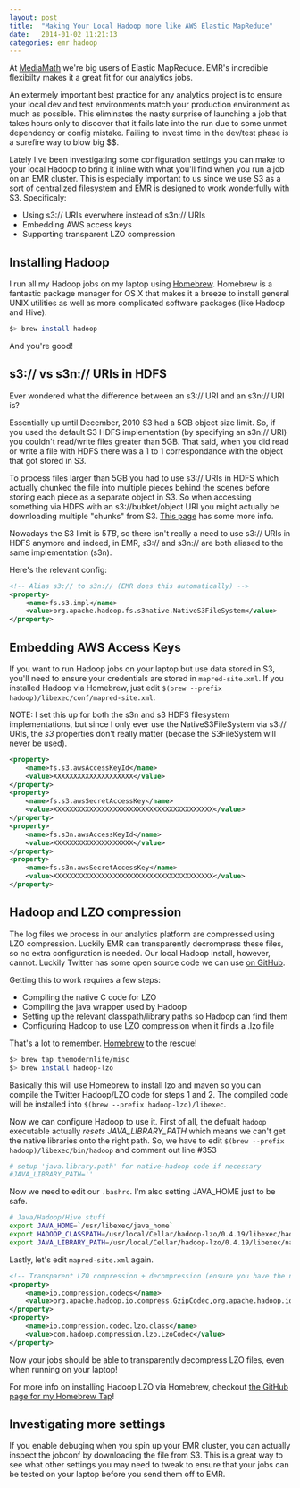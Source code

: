 ```yaml
---
layout: post
title:  "Making Your Local Hadoop more like AWS Elastic MapReduce"
date:   2014-01-02 11:21:13
categories: emr hadoop
---
```


At [MediaMath][mediamath] we're big users of Elastic MapReduce.  EMR's incredible flexibilty makes it a great fit for our analytics jobs.

An extermely important best practice for any analytics project is to ensure your local dev and test environments match your production environment as much as possible.  This eliminates the nasty surprise of launching a job that takes hours only to disocver that it fails late into the run due to some unmet dependency or config mistake.  Failing to invest time in the dev/test phase is a surefire way to blow big $$.

Lately I've been investigating some configuration settings you can make to your local Hadoop to bring it inline with what you'll find when you run a job on an EMR cluster.  This is especially important to us since we use S3 as a sort of centralized filesystem and EMR is designed to work wonderfully with S3.  Specificaly:

- Using s3:// URIs everwhere instead of s3n:// URIs
- Embedding AWS access keys
- Supporting transparent LZO compression


Installing Hadoop
-----------------

I run all my Hadoop jobs on my laptop using [Homebrew][homebrew].  Homebrew is a fantastic package manager for OS X that makes it a breeze to install general UNIX utilities as well as more complicated software packages (like Hadoop and Hive).

```bash
$> brew install hadoop
```

And you're good!


s3:// vs s3n:// URIs in HDFS
----------------------------

Ever wondered what the difference between an s3:// URI and an s3n:// URI is?  

Essentially up until December, 2010 S3 had a 5GB object size limit.  So, if you used the default S3 HDFS implementation (by specifying an s3n:// URI) you couldn't read/write files greater than 5GB.  That said, when you did read or write a file with HDFS there was a 1 to 1 correspondance with the object that got stored in S3.  

To process files larger than 5GB you had to use s3:// URIs in HDFS which actually chunked the file into multiple pieces behind the scenes before storing each piece as a separate object in S3.  So when accessing something via HDFS with an s3://bubket/object URI you might actually be downloading multiple "chunks" from S3.  [This page](http://wiki.apache.org/hadoop/AmazonS3) has some more info.

Nowadays the S3 limit is 5*TB*, so there isn't really a need to use s3:// URIs in HDFS anymore and indeed, in EMR, s3:// and s3n:// are both aliased to the same implementation (s3n).

Here's the relevant config:

```xml
<!-- Alias s3:// to s3n:// (EMR does this automatically) -->
<property>
    <name>fs.s3.impl</name>
    <value>org.apache.hadoop.fs.s3native.NativeS3FileSystem</value>
</property>
```


Embedding AWS Access Keys
---------------

If you want to run Hadoop jobs on your laptop but use data stored in S3, you'll need to ensure your credentials are stored in `mapred-site.xml`.  If you installed Hadoop via Homebrew, just edit `$(brew --prefix hadoop)/libexec/conf/mapred-site.xml`.  

NOTE: I set this up for both the s3n and s3 HDFS filesystem implementations, but since I only ever use the NativeS3FileSystem via s3:// URIs, the *s3* properties don't really matter (becase the S3FileSystem will never be used).

```xml
<property>
    <name>fs.s3.awsAccessKeyId</name>
    <value>XXXXXXXXXXXXXXXXXXXX</value>
</property>
<property>
    <name>fs.s3.awsSecretAccessKey</name>
    <value>XXXXXXXXXXXXXXXXXXXXXXXXXXXXXXXXXXXXXXXX</value>
</property>
<property>
    <name>fs.s3n.awsAccessKeyId</name>
    <value>XXXXXXXXXXXXXXXXXXXX</value>
</property>
<property>
    <name>fs.s3n.awsSecretAccessKey</name>
    <value>XXXXXXXXXXXXXXXXXXXXXXXXXXXXXXXXXXXXXXXX</value>
</property>
```


Hadoop and LZO compression
--------------------------

The log files we process in our analytics platform are compressed using LZO compression.  Luckily EMR can transparently decrompress these files, so no extra configuration is needed.  Our local Hadoop install, however, cannot.  Luckily Twitter has some open source code we can use [on GitHub][twitter-lzo].

Getting this to work requires a few steps:

- Compiling the native C code for LZO
- Compiling the java wrapper used by Hadoop
- Setting up the relevant classpath/library paths so Hadoop can find them
- Configuring Hadoop to use LZO compression when it finds a .lzo file

That's a lot to remember.  [Homebrew][homebrew] to the rescue!

```bash
$> brew tap themodernlife/misc
$> brew install hadoop-lzo
```

Basically this will use Homebrew to install lzo and maven so you can compile the Twitter Hadoop/LZO code for steps 1 and 2.  The compiled code will be installed into `$(brew --prefix hadoop-lzo)/libexec`.

Now we can configure Hadoop to use it.  First of all, the defualt `hadoop` executable actually *resets JAVA_LIBRARY_PATH* which means we can't get the native libraries onto the right path.  So, we have to edit `$(brew --prefix hadoop)/libexec/bin/hadoop` and comment out line #353

```bash
# setup 'java.library.path' for native-hadoop code if necessary
#JAVA_LIBRARY_PATH=''
```

Now we need to edit our `.bashrc`.  I'm also setting JAVA_HOME just to be safe.

```bash
# Java/Hadoop/Hive stuff
export JAVA_HOME=`/usr/libexec/java_home`
export HADOOP_CLASSPATH=/usr/local/Cellar/hadoop-lzo/0.4.19/libexec/hadoop-lzo-0.4.19.jar:$HADOOP_CLASSPATH
export JAVA_LIBRARY_PATH=/usr/local/Cellar/hadoop-lzo/0.4.19/libexec/native/Mac_OS_X-x86_64-64/lib
```

Lastly, let's edit `mapred-site.xml` again.

```xml
<!-- Transparent LZO compression + decompression (ensure you have the native libs installed) -->
<property>
    <name>io.compression.codecs</name>
    <value>org.apache.hadoop.io.compress.GzipCodec,org.apache.hadoop.io.compress.DefaultCodec,com.hadoop.compression.lzo.LzoCodec,com.hadoop.compression.lzo.LzopCodec,org.apache.hadoop.io.compress.BZip2Codec</value>
</property>
<property>
    <name>io.compression.codec.lzo.class</name>
    <value>com.hadoop.compression.lzo.LzoCodec</value>
</property>
```

Now your jobs should be able to transparently decompress LZO files, even when running on your laptop!

For more info on installing Hadoop LZO via Homebrew, checkout [the GitHub page for my Homebrew Tap][themodernlife-homebrew-misc]!


Investigating more settings
---------------------------

If you enable debuging when you spin up your EMR cluster, you can actually inspect the jobconf by downloading the file from S3.  This is a great way to see what other settings you may need to tweak to ensure that your jobs can be tested on your laptop before you send them off to EMR.





[mediamath]: http://mediamath.com
[homebrew]: http://brew.sh
[twitter-lzo]: https://github.com/twitter/hadoop-lz
[themodernlife-homebrew-misc]: https://github.com/themodernlife/homebrew-misc
